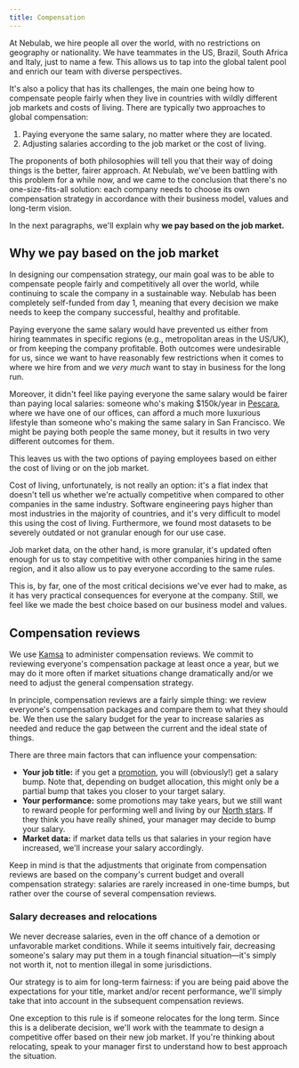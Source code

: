 ```yaml
---
title: Compensation
---
```


At Nebulab, we hire people all over the world, with no restrictions on geography or nationality. We
have teammates in the US, Brazil, South Africa and Italy, just to name a few. This allows us to tap
into the global talent pool and enrich our team with diverse perspectives.

It's also a policy that has its challenges, the main one being how to compensate people fairly when
they live in countries with wildly different job markets and costs of living. There are typically
two approaches to global compensation:

1. Paying everyone the same salary, no matter where they are located.
2. Adjusting salaries according to the job market or the cost of living.

The proponents of both philosophies will tell you that their way of doing things is the better,
fairer approach. At Nebulab, we've been battling with this problem for a while now, and we came to
the conclusion that there's no one-size-fits-all solution: each company needs to choose its own
compensation strategy in accordance with their business model, values and long-term vision.

In the next paragraphs, we'll explain why **we pay based on the job market.**

## Why we pay based on the job market

In designing our compensation strategy, our main goal was to be able to compensate people fairly and
competitively all over the world, while continuing to scale the company in a sustainable way.
Nebulab has been completely self-funded from day 1, meaning that every decision we make needs to
keep the company successful, healthy and profitable.

Paying everyone the same salary would have prevented us either from hiring teammates in specific
regions (e.g., metropolitan areas in the US/UK), or from keeping the company profitable. Both
outcomes were undesirable for us, since we want to have reasonably few restrictions when it comes
to where we hire from and we _very much_ want to stay in business for the long run.

Moreover, it didn't feel like paying everyone the same salary would be fairer than paying local
salaries: someone who's making $150k/year in [Pescara](https://en.wikipedia.org/wiki/Pescara), where
we have one of our offices, can afford a much more luxurious lifestyle than someone who's making the
same salary in San Francisco. We might be paying both people the same money, but it results in two
very different outcomes for them.

This leaves us with the two options of paying employees based on either the cost of living or on the
job market.

Cost of living, unfortunately, is not really an option: it's a flat index that doesn't tell us
whether we're actually competitive when compared to other companies in the same industry. Software
engineering pays higher than most industries in the majority of countries, and it's very difficult
to model this using the cost of living. Furthermore, we found most datasets to be severely outdated
or not granular enough for our use case.

Job market data, on the other hand, is more granular, it's updated often enough for us to stay
competitive with other companies hiring in the same region, and it also allow us to pay everyone
according to the same rules.

This is, by far, one of the most critical decisions we've ever had to make, as it has very practical
consequences for everyone at the company. Still, we feel like we made the best choice based on our
business model and values.

## Compensation reviews

We use [Kamsa](https://www.kamsa.co/) to administer compensation reviews. We commit to reviewing
everyone's compensation package at least once a year, but we may do it more often if market
situations change dramatically and/or we need to adjust the general compensation strategy.

In principle, compensation reviews are a fairly simple thing: we review everyone's compensation
packages and compare them to what they should be. We then use the salary budget for the year to
increase salaries as needed and reduce the gap between the current and the ideal state of things.

There are three main factors that can influence your compensation:

- **Your job title:** if you get a [promotion](/personal-growth/competency-matrix), you will
  (obviously!) get a salary bump. Note that, depending on budget allocation, this might only be a
  partial bump that takes you closer to your target salary.
- **Your performance:** some promotions may take years, but we still want to reward people for
  performing well and living by our [North stars](/about-us/north-stars). If they think you have
  really shined, your manager may decide to bump your salary. 
- **Market data:** if market data tells us that salaries in your region have increased, we'll
  increase your salary accordingly.

Keep in mind is that the adjustments that originate from compensation reviews are based on the
company's current budget and overall compensation strategy: salaries are rarely increased in
one-time bumps, but rather over the course of several compensation reviews.

### Salary decreases and relocations

We never decrease salaries, even in the off chance of a demotion or unfavorable market conditions.
While it seems intuitively fair, decreasing someone's salary may put them in a tough financial
situation—it's simply not worth it, not to mention illegal in some jurisdictions.

Our strategy is to aim for long-term fairness: if you are being paid above the expectations for your
title, market and/or recent performance, we'll simply take that into account in the subsequent
compensation reviews.

One exception to this rule is if someone relocates for the long term. Since this is a deliberate
decision, we'll work with the teammate to design a competitive offer based on their new job market.
If you're thinking about relocating, speak to your manager first to understand how to best approach
the situation.
